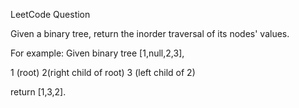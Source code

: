 LeetCode Question

Given a binary tree, return the inorder traversal of its nodes' values.

For example:
Given binary tree [1,null,2,3],

  1 (root)
  2(right child of root) 
  3 (left child of 2)
   

return [1,3,2]. 
